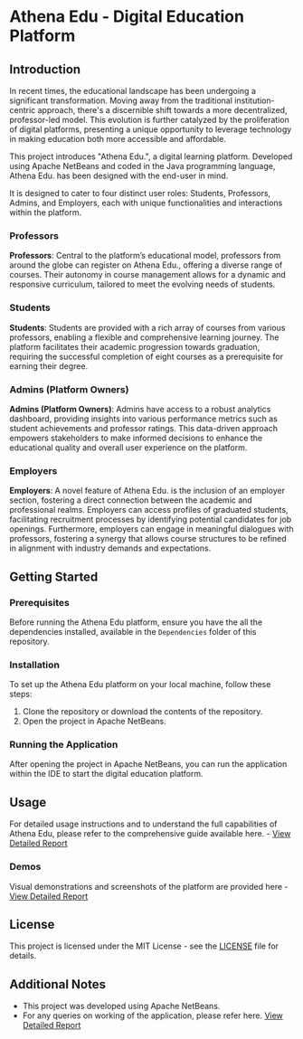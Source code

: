 # Athena Edu - Digital Education Platform

## Introduction
In recent times, the educational landscape has been undergoing a significant transformation. Moving away from the traditional institution-centric approach, there's a discernible shift towards a more decentralized, professor-led model. This evolution is further catalyzed by the proliferation of digital platforms, presenting a unique opportunity to leverage technology in making education both more accessible and affordable.

This project introduces "Athena Edu.", a digital learning platform. Developed using Apache NetBeans and coded in the Java programming language, Athena Edu. has been designed with the end-user in mind. 

It is designed to cater to four distinct user roles: Students, Professors, Admins, and Employers, each with unique functionalities and interactions within the platform.

### Professors
**Professors**: Central to the platform’s educational model, professors from around the globe can register on Athena Edu., offering a diverse range of courses. Their autonomy in course management allows for a dynamic and responsive curriculum, tailored to meet the evolving needs of students.

### Students
**Students**: Students are provided with a rich array of courses from various professors, enabling a flexible and comprehensive learning journey. The platform facilitates their academic progression towards graduation, requiring the successful completion of eight courses as a prerequisite for earning their degree.

### Admins (Platform Owners)
**Admins (Platform Owners)**: Admins have access to a robust analytics dashboard, providing insights into various performance metrics such as student achievements and professor ratings. This data-driven approach empowers stakeholders to make informed decisions to enhance the educational quality and overall user experience on the platform.

### Employers
**Employers**: A novel feature of Athena Edu. is the inclusion of an employer section, fostering a direct connection between the academic and professional realms. Employers can access profiles of graduated students, facilitating recruitment processes by identifying potential candidates for job openings. Furthermore, employers can engage in meaningful dialogues with professors, fostering a synergy that allows course structures to be refined in alignment with industry demands and expectations.

## Getting Started

### Prerequisites
Before running the Athena Edu platform, ensure you have the all the dependencies installed, available in the `Dependencies` folder of this repository.

### Installation
To set up the Athena Edu platform on your local machine, follow these steps:
1. Clone the repository or download the contents of the repository.
2. Open the project in Apache NetBeans.

### Running the Application
After opening the project in Apache NetBeans, you can run the application within the IDE to start the digital education platform.

## Usage
For detailed usage instructions and to understand the full capabilities of Athena Edu, please refer to the comprehensive guide available here. - [View Detailed Report](Athena%20Edu.pdf)

### Demos
Visual demonstrations and screenshots of the platform are provided here - [View Detailed Report](Athena%20Edu.pdf)

## License
This project is licensed under the MIT License - see the [LICENSE](LICENSE) file for details.

## Additional Notes
- This project was developed using Apache NetBeans.
- For any queries on working of the application, please refer here. [View Detailed Report](Athena%20Edu.pdf)
